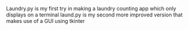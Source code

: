 Laundry.py is my first try in making a laundry counting app which only displays on a terminal
laund.py is my second more improved version that makes use of a GUI using tkinter
